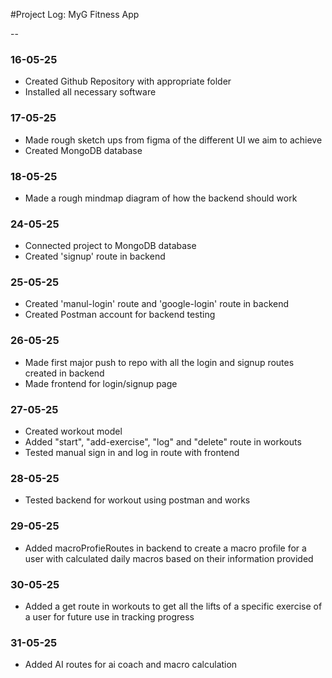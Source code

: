 #Project Log: MyG Fitness App

-- 
### 16-05-25
- Created Github Repository with appropriate folder
- Installed all necessary software

### 17-05-25
- Made rough sketch ups from figma of the different UI we aim to achieve
- Created MongoDB database

### 18-05-25
- Made a rough mindmap diagram of how the backend should work

### 24-05-25
- Connected project to MongoDB database
- Created 'signup' route in backend

### 25-05-25
- Created 'manul-login' route and 'google-login' route in backend
- Created Postman account for backend testing

### 26-05-25
- Made first major push to repo with all the login and signup routes created in backend
- Made frontend for login/signup page

### 27-05-25
- Created workout model
- Added "start", "add-exercise", "log" and "delete" route in workouts
- Tested manual sign in and log in route with frontend

### 28-05-25
- Tested backend for workout using postman and works

### 29-05-25
- Added macroProfieRoutes in backend to create a macro profile for a user with calculated daily macros based on their information provided

### 30-05-25
- Added a get route in workouts to get all the lifts of a specific exercise of a user for future use in tracking progress

### 31-05-25
- Added AI routes for ai coach and macro calculation